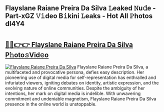 ## Flayslane Raiane Preira Da Silva 𝙻eaked 𝙽u𝚍e - Part-xGZ 𝚅𝚒deo B𝚒kini 𝙻eaks - Hot All 𝙿hotos dI4Y4

# <h2><a href="http://ld18mog.urlbe.top/?page=Flayslane+Raiane+Preira+Da+Silva">🔗🔗👉👉 Flayslane Raiane Preira Da Silva P𝚑oto𝚜Vid𝚎o</a></h2>

[![Flayslane Raiane Preira Da Silva](https://i.imgur.com/eBuTRDB.gif)](http://ld18mog.urlbe.top/?page=Flayslane+Raiane+Preira+Da+Silva)
Flayslane Raiane Preira Da Silva, a multifaceted and provocative persona, defies easy description. Her pioneering use of digital media for self-representation has enthralled and infuriated viewers, igniting debates on identity, artistic expression, and the evolving nature of online communities. Despite the ambiguity of her intentions, her mark on digital media is indelible. With unwavering commitment and undeniable magnetism, Flayslane Raiane Preira Da Silva presence in the online world is unstoppable.
